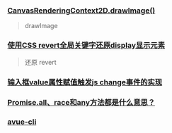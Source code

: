 ### [CanvasRenderingContext2D.drawImage()](https://developer.mozilla.org/zh-CN/docs/Web/API/CanvasRenderingContext2D/drawImage)

> drawImage

### [使用CSS revert全局关键字还原display显示元素](https://www.zhangxinxu.com/wordpress/2021/05/css-revert-display/)

> 还原 revert

### [输入框value属性赋值触发js change事件的实现](https://www.zhangxinxu.com/wordpress/2021/05/js-value-change/)

### [Promise.all、race和any方法都是什么意思？](https://www.zhangxinxu.com/wordpress/2021/05/promise-all-race-any/)

### [avue-cli](https://gitee.com/smallweigit/avue-cli)
